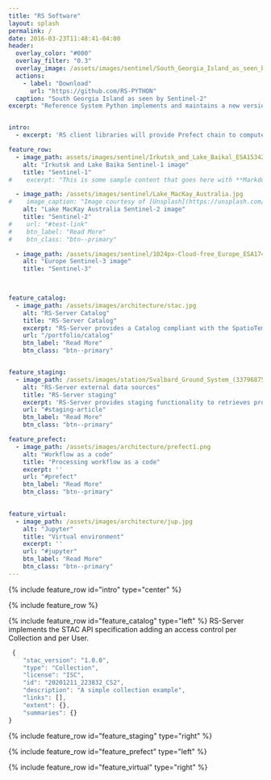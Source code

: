 ```yaml
---
title: "RS Software"
layout: splash
permalink: /
date: 2016-03-23T11:48:41-04:00
header:
  overlay_color: "#000"
  overlay_filter: "0.3"
  overlay_image: /assets/images/sentinel/South_Georgia_Island_as_seen_by_Sentinel-2.png
  actions:
    - label: "Download"
      url: "https://github.com/RS-PYTHON"
  caption: "South Georgia Island as seen by Sentinel-2"
excerpt: "Reference System Python implements and maintains a new version of the RS Software compatible with the new Python-based processors, taking advantage of existing Python libraries (in particular Prefect) and novel tools to maximise the flexibility and simplify the maintainability of the solution."


intro: 
  - excerpt: 'RS client libraries will provide Prefect chain to compute any Sentinel-1, Sentinel-2 and Sentinel-3 products. '

feature_row:
  - image_path: assets/images/sentinel/Irkutsk_and_Lake_Baikal_ESA15342560.jpeg
    alt: "Irkutsk and Lake Baika Sentinel-1 image"
    title: "Sentinel-1"
#    excerpt: "This is some sample content that goes here with **Markdown** formatting."

  - image_path: /assets/images/sentinel/Lake_MacKay_Australia.jpg
#    image_caption: "Image courtesy of [Unsplash](https://unsplash.com/)"
    alt: "Lake MacKay Australia Sentinel-2 image"
    title: "Sentinel-2"
#    url: "#test-link"
#    btn_label: "Read More"
#    btn_class: "btn--primary"

  - image_path: /assets/images/sentinel/1024px-Cloud-free_Europe_ESA17486464.jpeg
    alt: "Europe Sentinel-3 image"
    title: "Sentinel-3"
    


feature_catalog:
  - image_path: /assets/images/architecture/stac.jpg
    alt: "RS-Server Catalog"
    title: "RS-Server Catalog"
    excerpt: "RS-Server provides a Catalog compliant with the SpatioTemporal Asset Catalog (STAC) format. "
    url: "/portfolio/catalog"
    btn_label: "Read More"
    btn_class: "btn--primary"


feature_staging:
  - image_path: /assets/images/station/Svalbard_Ground_System_(33796875886).jpg
    alt: "RS-Server external data sources"
    title: "RS-Server staging"
    excerpt: 'RS-Server provides staging functionality to retrieves product from external data sources. RS-Server can provide access to auxillary data from ADGS station. It can also provide access to Telemetry raw data from CADIP stations, sentinel level-0 product from LTA or Level-1 and Level-2 from PRIP.'
    url: "#staging-article"
    btn_label: "Read More"
    btn_class: "btn--primary"

feature_prefect:
  - image_path: /assets/images/architecture/prefect1.png
    alt: "Workflow as a code"
    title: "Processing workflow as a code"
    excerpt: ''
    url: "#prefect"
    btn_label: "Read More"
    btn_class: "btn--primary"

    
feature_virtual:
  - image_path: /assets/images/architecture/jup.jpg
    alt: "Jupyter"
    title: "Virtual environment"
    excerpt: ''
    url: "#jupyter"
    btn_label: "Read More"
    btn_class: "btn--primary"
---
```


{% include feature_row id="intro" type="center" %}

{% include feature_row %}

{% include feature_row id="feature_catalog" type="left" %}
RS-Server implements the STAC API specification adding an access control per Collection and per User.
``` javascript 
 {
    "stac_version": "1.0.0",
    "type": "Collection",
    "license": "ISC",
    "id": "20201211_223832_CS2",
    "description": "A simple collection example",
    "links": [],
    "extent": {},
    "summaries": {}
}
```

{% include feature_row id="feature_staging" type="right" %}

{% include feature_row id="feature_prefect" type="left" %}

{% include feature_row id="feature_virtual" type="right" %}

